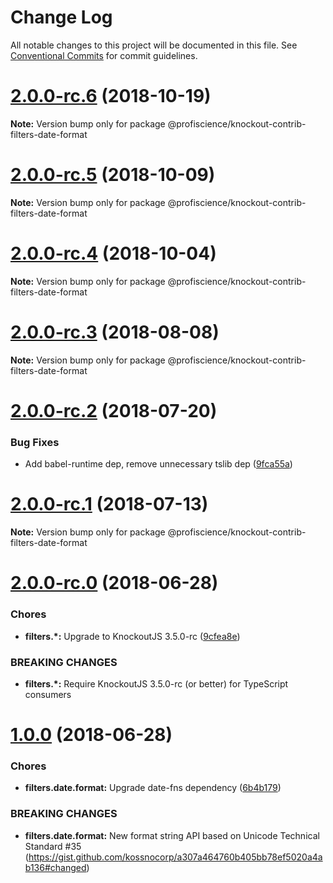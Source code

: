 # Change Log

All notable changes to this project will be documented in this file.
See [Conventional Commits](https://conventionalcommits.org) for commit guidelines.

# [2.0.0-rc.6](https://github.com/Profiscience/knockout-contrib/compare/@profiscience/knockout-contrib-filters-date-format@2.0.0-rc.5...@profiscience/knockout-contrib-filters-date-format@2.0.0-rc.6) (2018-10-19)

**Note:** Version bump only for package @profiscience/knockout-contrib-filters-date-format

# [2.0.0-rc.5](https://github.com/Profiscience/knockout-contrib/compare/@profiscience/knockout-contrib-filters-date-format@2.0.0-rc.4...@profiscience/knockout-contrib-filters-date-format@2.0.0-rc.5) (2018-10-09)

**Note:** Version bump only for package @profiscience/knockout-contrib-filters-date-format

<a name="2.0.0-rc.4"></a>

# [2.0.0-rc.4](https://github.com/Profiscience/knockout-contrib/compare/@profiscience/knockout-contrib-filters-date-format@2.0.0-rc.3...@profiscience/knockout-contrib-filters-date-format@2.0.0-rc.4) (2018-10-04)

**Note:** Version bump only for package @profiscience/knockout-contrib-filters-date-format

<a name="2.0.0-rc.3"></a>

# [2.0.0-rc.3](https://github.com/Profiscience/knockout-contrib/compare/@profiscience/knockout-contrib-filters-date-format@2.0.0-rc.2...@profiscience/knockout-contrib-filters-date-format@2.0.0-rc.3) (2018-08-08)

**Note:** Version bump only for package @profiscience/knockout-contrib-filters-date-format

<a name="2.0.0-rc.2"></a>

# [2.0.0-rc.2](https://github.com/Profiscience/knockout-contrib/compare/@profiscience/knockout-contrib-filters-date-format@2.0.0-rc.1...@profiscience/knockout-contrib-filters-date-format@2.0.0-rc.2) (2018-07-20)

### Bug Fixes

- Add babel-runtime dep, remove unnecessary tslib dep ([9fca55a](https://github.com/Profiscience/knockout-contrib/commit/9fca55a))

<a name="2.0.0-rc.1"></a>

# [2.0.0-rc.1](https://github.com/Profiscience/knockout-contrib/compare/@profiscience/knockout-contrib-filters-date-format@2.0.0-rc.0...@profiscience/knockout-contrib-filters-date-format@2.0.0-rc.1) (2018-07-13)

**Note:** Version bump only for package @profiscience/knockout-contrib-filters-date-format

<a name="2.0.0-rc.0"></a>

# [2.0.0-rc.0](https://github.com/Profiscience/knockout-contrib/compare/@profiscience/knockout-contrib-filters-date-format@1.0.0...@profiscience/knockout-contrib-filters-date-format@2.0.0-rc.0) (2018-06-28)

### Chores

- **filters.\*:** Upgrade to KnockoutJS 3.5.0-rc ([9cfea8e](https://github.com/Profiscience/knockout-contrib/commit/9cfea8e))

### BREAKING CHANGES

- **filters.\*:** Require KnockoutJS 3.5.0-rc (or better) for TypeScript consumers

<a name="1.0.0"></a>

# [1.0.0](https://github.com/Profiscience/knockout-contrib/compare/@profiscience/knockout-contrib-filters-date-format@0.0.2...@profiscience/knockout-contrib-filters-date-format@1.0.0) (2018-06-28)

### Chores

- **filters.date.format:** Upgrade date-fns dependency ([6b4b179](https://github.com/Profiscience/knockout-contrib/commit/6b4b179))

### BREAKING CHANGES

- **filters.date.format:** New format string API based on Unicode Technical Standard #35 (https://gist.github.com/kossnocorp/a307a464760b405bb78ef5020a4ab136#changed)
